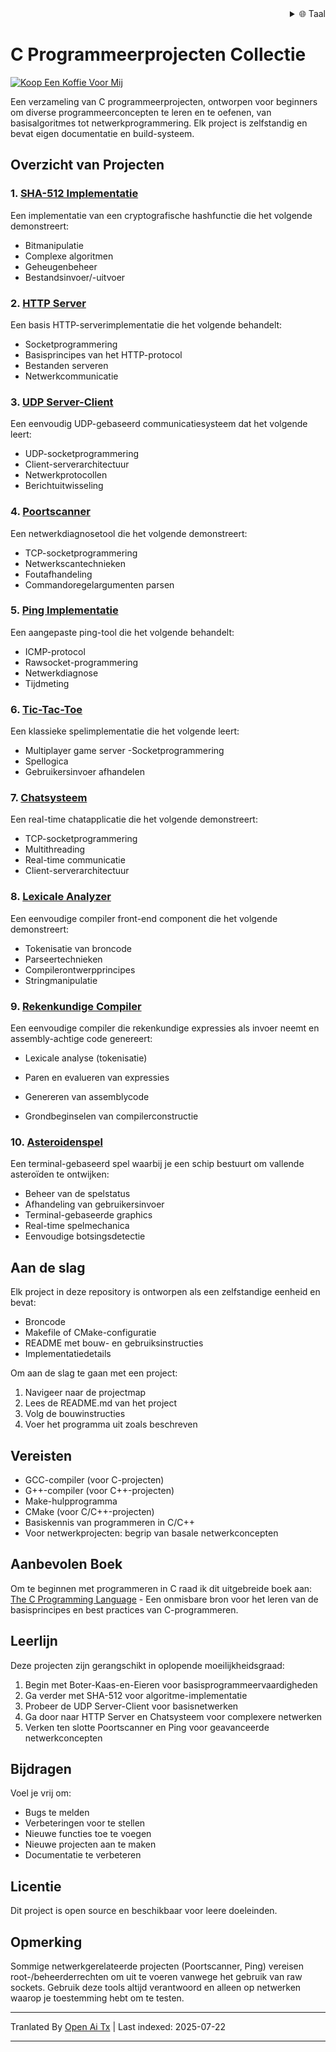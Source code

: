 <div align="right">
  <details>
    <summary >🌐 Taal</summary>
    <div>
      <div align="center">
        <a href="https://openaitx.github.io/view.html?user=dexter-xD&project=project-box&lang=en">Engels</a>
        | <a href="https://openaitx.github.io/view.html?user=dexter-xD&project=project-box&lang=zh-CN">简体中文</a>
        | <a href="https://openaitx.github.io/view.html?user=dexter-xD&project=project-box&lang=zh-TW">繁體中文</a>
        | <a href="https://openaitx.github.io/view.html?user=dexter-xD&project=project-box&lang=ja">日本語</a>
        | <a href="https://openaitx.github.io/view.html?user=dexter-xD&project=project-box&lang=ko">한국어</a>
        | <a href="https://openaitx.github.io/view.html?user=dexter-xD&project=project-box&lang=hi">हिन्दी</a>
        | <a href="https://openaitx.github.io/view.html?user=dexter-xD&project=project-box&lang=th">ไทย</a>
        | <a href="https://openaitx.github.io/view.html?user=dexter-xD&project=project-box&lang=fr">Frans</a>
        | <a href="https://openaitx.github.io/view.html?user=dexter-xD&project=project-box&lang=de">Duits</a>
        | <a href="https://openaitx.github.io/view.html?user=dexter-xD&project=project-box&lang=es">Spaans</a>
        | <a href="https://openaitx.github.io/view.html?user=dexter-xD&project=project-box&lang=it">Italiaans</a>
        | <a href="https://openaitx.github.io/view.html?user=dexter-xD&project=project-box&lang=ru">Russisch</a>
        | <a href="https://openaitx.github.io/view.html?user=dexter-xD&project=project-box&lang=pt">Portugees</a>
        | <a href="https://openaitx.github.io/view.html?user=dexter-xD&project=project-box&lang=nl">Nederlands</a>
        | <a href="https://openaitx.github.io/view.html?user=dexter-xD&project=project-box&lang=pl">Pools</a>
        | <a href="https://openaitx.github.io/view.html?user=dexter-xD&project=project-box&lang=ar">العربية</a>
        | <a href="https://openaitx.github.io/view.html?user=dexter-xD&project=project-box&lang=fa">فارسی</a>
        | <a href="https://openaitx.github.io/view.html?user=dexter-xD&project=project-box&lang=tr">Turks</a>
        | <a href="https://openaitx.github.io/view.html?user=dexter-xD&project=project-box&lang=vi">Vietnamees</a>
        | <a href="https://openaitx.github.io/view.html?user=dexter-xD&project=project-box&lang=id">Bahasa Indonesia</a>
      </div>
    </div>
  </details>
</div>

# C Programmeerprojecten Collectie

[![Koop Een Koffie Voor Mij](https://www.buymeacoffee.com/assets/img/custom_images/orange_img.png)](https://buymeacoffee.com/trish07)

Een verzameling van C programmeerprojecten, ontworpen voor beginners om diverse programmeerconcepten te leren en te oefenen, van basisalgoritmes tot netwerkprogrammering. Elk project is zelfstandig en bevat eigen documentatie en build-systeem.

## Overzicht van Projecten

### 1. [SHA-512 Implementatie](SHA-512/)
Een implementatie van een cryptografische hashfunctie die het volgende demonstreert:
- Bitmanipulatie
- Complexe algoritmen
- Geheugenbeheer
- Bestandsinvoer/-uitvoer

### 2. [HTTP Server](http-server/)
Een basis HTTP-serverimplementatie die het volgende behandelt:
- Socketprogrammering
- Basisprincipes van het HTTP-protocol
- Bestanden serveren
- Netwerkcommunicatie

### 3. [UDP Server-Client](udp-server-client/)
Een eenvoudig UDP-gebaseerd communicatiesysteem dat het volgende leert:
- UDP-socketprogrammering
- Client-serverarchitectuur
- Netwerkprotocollen
- Berichtuitwisseling

### 4. [Poortscanner](port-scanner/)
Een netwerkdiagnosetool die het volgende demonstreert:
- TCP-socketprogrammering
- Netwerkscantechnieken
- Foutafhandeling
- Commandoregelargumenten parsen

### 5. [Ping Implementatie](ping/)
Een aangepaste ping-tool die het volgende behandelt:
- ICMP-protocol
- Rawsocket-programmering
- Netwerkdiagnose
- Tijdmeting

### 6. [Tic-Tac-Toe](tic-tac-toe/)
Een klassieke spelimplementatie die het volgende leert:
- Multiplayer game server 
-Socketprogrammering
- Spellogica
- Gebruikersinvoer afhandelen

### 7. [Chatsysteem](chat-system/)
Een real-time chatapplicatie die het volgende demonstreert:
- TCP-socketprogrammering
- Multithreading
- Real-time communicatie
- Client-serverarchitectuur

### 8. [Lexicale Analyzer](lexical-analyser/)
Een eenvoudige compiler front-end component die het volgende demonstreert:
- Tokenisatie van broncode
- Parseertechnieken
- Compilerontwerpprincipes
- Stringmanipulatie

### 9. [Rekenkundige Compiler](arithmetic-compiler/)
Een eenvoudige compiler die rekenkundige expressies als invoer neemt en assembly-achtige code genereert:
- Lexicale analyse (tokenisatie)
- Paren en evalueren van expressies
- Genereren van assemblycode

- Grondbeginselen van compilerconstructie

### 10. [Asteroidenspel](asteroid-game/)
Een terminal-gebaseerd spel waarbij je een schip bestuurt om vallende asteroïden te ontwijken:

- Beheer van de spelstatus
- Afhandeling van gebruikersinvoer
- Terminal-gebaseerde graphics
- Real-time spelmechanica
- Eenvoudige botsingsdetectie

## Aan de slag

Elk project in deze repository is ontworpen als een zelfstandige eenheid en bevat:
- Broncode
- Makefile of CMake-configuratie
- README met bouw- en gebruiksinstructies
- Implementatiedetails

Om aan de slag te gaan met een project:
1. Navigeer naar de projectmap
2. Lees de README.md van het project
3. Volg de bouwinstructies
4. Voer het programma uit zoals beschreven

## Vereisten

- GCC-compiler (voor C-projecten)
- G++-compiler (voor C++-projecten)
- Make-hulpprogramma
- CMake (voor C/C++-projecten)
- Basiskennis van programmeren in C/C++
- Voor netwerkprojecten: begrip van basale netwerkconcepten

## Aanbevolen Boek

Om te beginnen met programmeren in C raad ik dit uitgebreide boek aan:
[The C Programming Language](https://amzn.to/3F2Y1Zl) - Een onmisbare bron voor het leren van de basisprincipes en best practices van C-programmeren.

## Leerlijn

Deze projecten zijn gerangschikt in oplopende moeilijkheidsgraad:

1. Begin met Boter-Kaas-en-Eieren voor basisprogrammeervaardigheden
2. Ga verder met SHA-512 voor algoritme-implementatie
3. Probeer de UDP Server-Client voor basisnetwerken
4. Ga door naar HTTP Server en Chatsysteem voor complexere netwerken
5. Verken ten slotte Poortscanner en Ping voor geavanceerde netwerkconcepten

## Bijdragen

Voel je vrij om:
- Bugs te melden
- Verbeteringen voor te stellen
- Nieuwe functies toe te voegen
- Nieuwe projecten aan te maken
- Documentatie te verbeteren

## Licentie

Dit project is open source en beschikbaar voor leere doeleinden.

## Opmerking

Sommige netwerkgerelateerde projecten (Poortscanner, Ping) vereisen root-/beheerderrechten om uit te voeren vanwege het gebruik van raw sockets. Gebruik deze tools altijd verantwoord en alleen op netwerken waarop je toestemming hebt om te testen.


---

Tranlated By [Open Ai Tx](https://github.com/OpenAiTx/OpenAiTx) | Last indexed: 2025-07-22

---